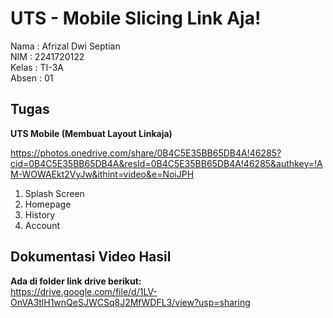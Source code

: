 # UTS - Mobile Slicing Link Aja!

Nama : Afrizal Dwi Septian  
NIM : 2241720122  
Kelas : TI-3A  
Absen : 01

## Tugas

**UTS Mobile (Membuat Layout Linkaja)**

https://photos.onedrive.com/share/0B4C5E35BB65DB4A!46285?cid=0B4C5E35BB65DB4A&resId=0B4C5E35BB65DB4A!46285&authkey=!AM-WOWAEkt2VyJw&ithint=video&e=NoiJPH

1. Splash Screen
2. Homepage
3. History
4. Account

## Dokumentasi Video Hasil

**Ada di folder link drive berikut:**  
https://drive.google.com/file/d/1LV-OnVA3tlH1wnQeSJWCSq8J2MfWDFL3/view?usp=sharing
